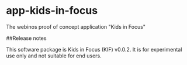 
<br/>

app-kids-in-focus
=================

The webinos proof of concept application "Kids in Focus"


##Release notes

This software package is Kids in Focus (KIF) v0.0.2. It is for experimental use only and not suitable for end users.


